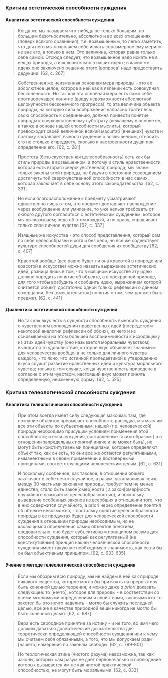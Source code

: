 ### Критика эстетической способности суждения
#### Аналитика эстетической способности суждения 
>Когда же мы называем что-нибудь не только большим, но большим безотносительно, абсолютно и во всех отношениях (поверх всякого сравнения), т.е. возвышенным, то легко заметить, что для него мы позволяем себе искать соразмерное ему мерило не вне его, а только в нем. Это величина, которая равна только себе самой. Отсюда следует, что возвышенное надо искать не в вещах природы, а исключительно в наших идеях; в каких же идеях оно заключено решение этого [вопроса] надо предоставить дедукции. [62, c. 267]

>Собственная же неизменная основная мера природы - это ее абсолютное целое, которое в ней как в явлении есть совокупная бесконечность. Но так как эта основная мера есть само себе противоречащее понятие (ввиду невозможности абсолютной целокупности бесконечного прогресса), то эта величина объекта природы, на которую сила воображения напрасно тратит всю свою способность к соединению, должна привести понятие природы к сверхчувственному субстрату (лежащему в основе ее, а также в основе нашей способности мыслить), который превосходит своей величиной всякий масштаб [внешних] чувств и поэтому заставляет, вынося суждение о возвышенном, относить его не столько к предмету, сколько к настроенности души при определении его. [62, c. 281]

>Простота (безыскусственная целесообразность) есть как бы стиль природы в возвышенном, а потому и стиль нравственности, которая есть вторая (сверхчувственная) природа; мы знаем только законы этой природы, не будучи в состоянии созерцанием достигнуть той сверхчувственной способности в нас самих, которая заключает в себе основу этого законодательства. [62, c. 331]

>Но если благорасположение к предмету усматривают единственно лишь в том, что предмет доставляет наслаждение через возбуждение или умиление, то уже нельзя требовать от любого дpyгогo согласиться с эстетическим суждением, которое мы высказываем; ведь об этом каждый, и по праву, спрашивает только свое личное чувство [62, c. 337]

>Изящные же искусства - это способ представления, который сам по себе целесообразен и хотя и без цели, но все же содействует культуре способностей души для сообщения их сообществу [62, c. 407]

>Красотой вообще (все равно будет ли она красотой в природе или красотой в искусстве) можно назвать выражение эстетических идей; разница лишь в том, что в изящном искусстве эту идею должно породить понятие об объекте, а в прекрасной природе, для того чтобы возбудить и сообщить идею, выражением которой считается объект, достаточно одной только рефлексии о данном созерцании, без [вмешательства] понятия о том, чем должен быть предмет. [62, c. 441]
#### Диалектика эстетической способности суждения
>Но так как вкус есть в сущности способность выносить суждения о чувственном воплощении нравственных идей (посредством некоторой аналогии рефлексии об обоих), из чего и из основываемой на этом большей восприимчивости к исходящему из этих идей чувству (оно называется моральным чувством) выводится то удовольствие, которое вкус объявляет значимым для человечества вообще, а не только для личного чувства каждого, - то ясно, что истинной пропедевтикой к утверждению вкуса служит развитие нравственных идей и культура морального чувства; только в том случае, когда чувственность приведена в согласие с этим чувством, настоящий вкус может принять определенную, неизменную форму. [62, c. 525]
### Критика телеологической способности суждения
#### Аналитика телеологической способности суждения
>При этом всегда имеет силу следующая максима: там, где познание объектов превышает способность рассудка, мы мыслим все эти объекты по субъективным, нашей (т.е. человеческой) природе необходимо присущим условиям применения этой способности; и если суждения, составленные таким образом ( а в отношении запредельных понятий иначе и не может быть), не могут быть конститутивными принципами, которые определяют объект так, как он есть, то они все же остаются регулятивными, имманентными в своем применении и достоверными принципами, соответствующими человеческим целям. [62, c. 631]

>И поскольку особенное, как таковое, в отношении общего заключает в себе нечто случайное, а разум, устанавливая связь между 30 частными законами природы, требует тем не менее единства, стало быть закон[омер]ности ( а закон[омер]ность случайного называется целесообразностью), и поскольку выведение особенных законов из всеобщих в отношении того, что в них содержится случайного, а priori через определение понятия об объекте невозможно, - постольку понятие целесообразности природы в ее продуктах будет для человеческой способности суждения в отношении природы необходимым, но не касающимся определения самих объектов понятием, следовательно, оно будет субъективным принципом разума для способности суждения, который как регулятивный (не конститутивный) принцип нашей человеческой способности суждения имеет такую же необходимую значимость, как ее.ли бы он был объективным принципом. [62, c. 633-635]
#### Учение о методе телеологической способности суждения
>Если мы обозрим всю природу, мы не найдем в ней как природе никакого существа, которое могло бы притязать на прерогативу быть конечной целью творения, и можно даже *а priori* доказать следующее: то [нечто], которое для природы - в соответствии со всеми мыслимыми определениям и свойствами, каковыми кто-то захотел бы это нечто наделить - могло бы служить последней целью, все же в качестве природной вещи никогда не могло бы быть конечной целью. [62, c. 687]

>Вера есть свободное принятие за истину - и не того, во имя чего должны даваться догматические доказательства для теоретически определяющей способности суждения или к чему мы считаем себя обязанными, а того, что мы допускаем ради [нашего] намерения по законам свободы. [62, c. 799-801]

>Но теологическая этика (чистого разума) невозможна, так как законы, которых сам разум не дает первоначально и соблюдение которых вызывается им не как чистой практической способностью, не могут быть моральными. [62, c. 833]